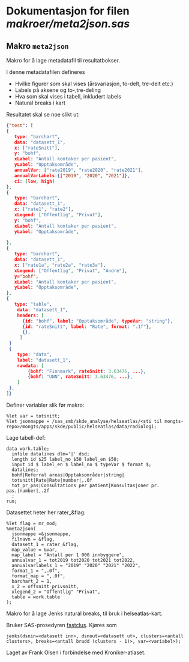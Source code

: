 
# Dokumentasjon for filen *makroer/meta2json.sas*


## Makro `meta2json`

Makro for å lage metadatafil til resultatbokser.

I denne metadatafilen defineres
- Hvilke figurer som skal vises (årsvariasjon, to-delt, tre-delt etc.)
- Labels på aksene og to-,tre-deling
- Hva som skal vises i tabell, inkludert labels
- Natural breaks i kart

Resultatet skal se noe slikt ut:
```json
{"test": [
{
   type: "barchart",
   data: "datasett_1",
   x: ["rateSnitt"],
   y: "bohf",
   xLabel: "Antall kontaker per pasient",
   yLabel: "Opptaksområde",
   annualVar: ["rate2019", "rate2020", "rate2021"],
   annualVarLabels:{["2019", "2020", "2021"]},
   ci: [low, high]
},
{
   type: "barchart",
   data: "datasett_1",
   x: ["rate1", "rate2"],
   xLegend: ["Offentlig", "Privat"],
   y: "bohf",
   xLabel: "Antall kontaker per pasient",
   yLabel: "Opptaksområde",
   
},
{
   type: "barchart",
   data: "datasett_1",
   x: ["rate1a", "rate2a", "rate3a"],
   xLegend: ["Offentlig", "Privat", "Andre"],
   y="bohf",
   xLabel: "Antall kontaker per pasient",
   yLabel: "Opptaksområde",
},
{
   type: "table",
    data: "datasett_1",
    headers: [
      {id: "bohf", label: "Opptaksområde", typeVar: "string"},
      {id: "rateSnitt", label: "Rate", format: ".1f"},
      {},
     ]
 }
 {
    type: "data",
    label: "datasett_1",
    rawdata: [
        {bohf: "Finnmark", rateSnitt: 3.63476, ...},
        {bohf: "UNN", rateSnitt: 3.63476, ...},
    ]
 },
]}
```

Definer variabler slik før makro:

```sas
%let var = totsnitt;
%let jsonmappe = /sas_smb/skde_analyse/helseatlas/<sti til mongts-repo>/mongts/apps/skde/public/helseatlas/data/radiologi;
```

Lage tabell-def:

```sas
data work.table;
  infile datalines dlm='|' dsd;
  length id $25 label_no $50 label_en $50;
  input id $ label_en $ label_no $ typeVar $ format $;
  datalines;
  bohf|Referral areas|Opptaksområder|string|
  totsnitt|Rate|Rate|number|,.0f
  tot_pr_pas|Consultations per patient|Konsultasjoner pr. pas.|number|,.2f
  ;
run;
```

Datasettet heter her rater_&flag:

```sas
%let flag = mr_mod;
%meta2json(
  jsonmappe =&jsonmappe,
  filnavn = &flag,
  datasett_1 = rater_&flag,
  map_value = &var,
  map_label = "Antall per 1 000 innbyggere",
  annualvar_1 = tot2019 tot2020 tot2021 tot2022,
  annualvarlabels_1 = "2019" "2020" "2021" "2022",
  format_1 = ",.0f",
  format_map = ",.0f",
  barchart_2 = 1,
  x_2 = offsnitt privsnitt,
  xlegend_2 = "Offentlig" "Privat",
  table = work.table
);
```
  Makro for å lage Jenks natural breaks, til bruk i helseatlas-kart.
  
  Bruker SAS-prosedyren [fastclus](https://support.sas.com/documentation/onlinedoc/stat/132/fastclus.pdf). Kjøres som
  ```sas
  jenks(dsnin=<datasett inn>, dsnout=<datasett ut>, clusters=<antall clusters>, breaks=<antall brudd (clusters - 1)>, var=<variabel>);
  ```
  
  Laget av Frank Olsen i forbindelse med Kroniker-atlaset.

